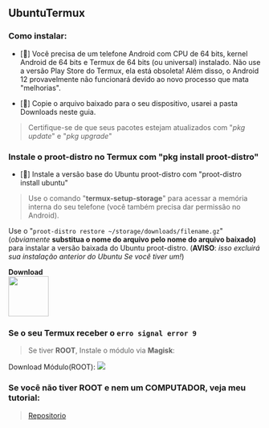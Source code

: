 ## UbuntuTermux

### Como instalar:

- [🔸] Você precisa de um telefone Android com CPU de 64 bits, kernel Android de 64 bits e Termux de 64 bits (ou universal) instalado. Não use a versão Play Store do Termux, ela está obsoleta! Além disso, o Android 12 provavelmente não funcionará devido ao novo processo que mata "melhorias".

- [🔸] Copie o arquivo baixado para o seu dispositivo, usarei a pasta Downloads neste guia.

> Certifique-se de que seus pacotes estejam atualizados com "*pkg update*" e "*pkg upgrade*"


### Instale o proot-distro no Termux com "**pkg install proot-distro**"

- [🔸] Instale a versão base do Ubuntu proot-distro com "proot-distro install ubuntu"

> Use o comando "**termux-setup-storage**" para acessar a memória interna do seu telefone (você também precisa dar permissão no Android).


Use o "```proot-distro restore ~/storage/downloads/filename.gz```" (*obviamente* **substitua o nome do arquivo pelo nome do arquivo baixado)** para instalar a versão baixada do Ubuntu proot-distro. (**AVISO**: *isso excluirá sua instalação anterior do Ubuntu Se você tiver um!*) <br>

**Download** <br> [<img src="https://img.shields.io/badge/Mega-%23D90007.svg?style=for-the-badge&logo=Mega&logoColor=white" width="80x100">](https://mega.nz/file/UqoVmCqZ#NU0QmJjU4UX7_4ZKolpjQwRDLuroKXzhlJ-NrczkB7k)


### Se o seu Termux receber o `erro signal error 9` 
> Se tiver **ROOT**, Instale o módulo via **Magisk**:

Download Módulo(ROOT): [![](https://img.shields.io/static/v1?message=LetTheGhostsOut.zip&logo=magisk&labelColor=5c5c5c&color=00af9c&logoColor=white&label=%20&style=for-the-badge)](https://raw.githubusercontent.com/HardcodedCat/termux-monet/master/ppr/PhantomProcessRetainer-main.zip)

### Se você não tiver **ROOT** e nem um **COMPUTADOR**, veja meu tutorial:
> [Repositorio ](https://github.com/AkariOficial/TermuxDisableProcces)
